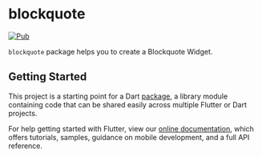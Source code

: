 # blockquote

[![Pub](https://img.shields.io/pub/v/blockquote.svg?style=flat-square)](https://pub.dartlang.org/packages/blockquote)

`blockquote` package helps you to create a Blockquote Widget.

<!-- <img src='https://raw.githubusercontent.com/bharathraj-e/responsive_ui/master/pics/out.gif' width='80%' > -->

## Getting Started

This project is a starting point for a Dart
[package](https://flutter.dev/developing-packages/),
a library module containing code that can be shared easily across
multiple Flutter or Dart projects.

For help getting started with Flutter, view our 
[online documentation](https://flutter.dev/docs), which offers tutorials, 
samples, guidance on mobile development, and a full API reference.
